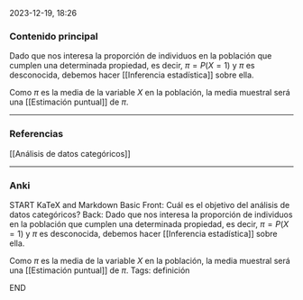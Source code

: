 2023-12-19, 18:26
### Contenido principal

Dado que nos interesa la proporción de individuos en la población que cumplen una determinada propiedad, es decir, $\pi = P(X = 1)$ y $\pi$ es desconocida, debemos hacer [[Inferencia estadística]] sobre ella.

Como $\pi$ es la media de la variable $X$ en la población, la media muestral será una [[Estimación puntual]] de $\pi$.

--- 
### Referencias

[[Análisis de datos categóricos]]

---
### Anki
START
KaTeX and Markdown Basic
Front: Cuál es el objetivo del análisis de datos categóricos?
Back: Dado que nos interesa la proporción de individuos en la población que cumplen una determinada propiedad, es decir, $\pi = P(X = 1)$ y $\pi$ es desconocida, debemos hacer [[Inferencia estadística]] sobre ella.

Como $\pi$ es la media de la variable $X$ en la población, la media muestral será una [[Estimación puntual]] de $\pi$.
Tags: definición
<!--ID: 1704111672914-->
END